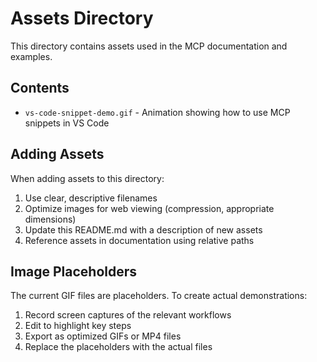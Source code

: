 # Assets Directory

This directory contains assets used in the MCP documentation and examples.

## Contents

- `vs-code-snippet-demo.gif` - Animation showing how to use MCP snippets in VS Code

## Adding Assets

When adding assets to this directory:

1. Use clear, descriptive filenames
2. Optimize images for web viewing (compression, appropriate dimensions)
3. Update this README.md with a description of new assets
4. Reference assets in documentation using relative paths

## Image Placeholders

The current GIF files are placeholders. To create actual demonstrations:

1. Record screen captures of the relevant workflows
2. Edit to highlight key steps
3. Export as optimized GIFs or MP4 files
4. Replace the placeholders with the actual files 